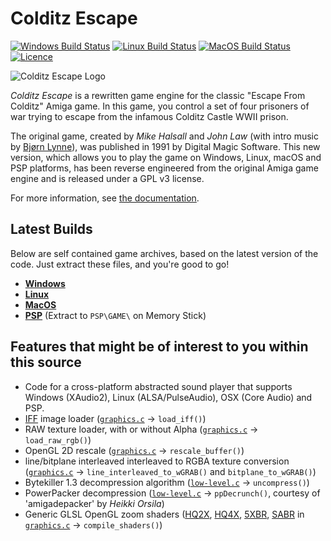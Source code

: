 Colditz Escape
==============

[![Windows Build Status](https://img.shields.io/github/actions/workflow/status/aperture-software/colditz-escape/Windows.yml?branch=master&style=flat-square&label=Windows%20Build)](https://github.com/aperture-software/colditz-escape/actions/workflows/Windows.yml)
[![Linux Build Status](https://img.shields.io/github/actions/workflow/status/aperture-software/colditz-escape/Linux.yml?branch=master&style=flat-square&label=Linux%20Build)](https://github.com/aperture-software/colditz-escape/actions/workflows/Linux.yml)
[![MacOS Build Status](https://img.shields.io/github/actions/workflow/status/aperture-software/colditz-escape/MacOS.yml?branch=master&style=flat-square&label=MacOS%20Build)](https://github.com/aperture-software/colditz-escape/actions/workflows/MacOS.yml)
[![Licence](https://img.shields.io/badge/license-GPLv3-blue.svg)](https://www.gnu.org/licenses/gpl-3.0.en.html)

![Colditz Escape Logo](docs/pics/icon-256.png)

_Colditz Escape_ is a rewritten game engine for the classic "Escape From Colditz" Amiga game.
In this game, you control a set of four prisoners of war trying to escape from the infamous Colditz Castle WWII prison.

The original game, created by _Mike Halsall_ and _John Law_ (with intro music by [Bjørn Lynne](https://lynnemusic.com/)),
was published in 1991 by Digital Magic Software.
This new version, which allows you to play the game on Windows, Linux, macOS and PSP platforms, has been reverse engineered from the
original Amiga game engine and is released under a GPL v3 license.

For more information, see [the documentation](docs/index.md).

Latest Builds
-------------

Below are self contained game archives, based on the latest version of the code. Just extract these files, and you're good to go!

* [__Windows__](https://github.com/aperture-software/colditz-escape/releases/download/v1.3/Colditz_Escape_Windows.7z)
* [__Linux__](https://github.com/aperture-software/colditz-escape/releases/download/v1.3/Colditz_Escape_Linux.7z)
* [__MacOS__](https://github.com/aperture-software/colditz-escape/releases/download/v1.3/Colditz_Escape_MacOS.7z)
* [__PSP__](https://github.com/aperture-software/colditz-escape/releases/download/v1.2/Colditz_Escape_PSP.7z) (Extract to `PSP\GAME\` on Memory Stick)

Features that might be of interest to you within this source
------------------------------------------------------------

* Code for a cross-platform abstracted sound player that supports Windows (XAudio2), Linux (ALSA/PulseAudio), OSX (Core Audio) and PSP.
* [IFF](https://en.wikipedia.org/wiki/Interchange_File_Format) image loader ([`graphics.c`](graphics.c) &rarr; `load_iff()`)
* RAW texture loader, with or without Alpha ([`graphics.c`](graphics.c) &rarr; `load_raw_rgb()`)
* OpenGL 2D rescale ([`graphics.c`](graphics.c) &rarr; `rescale_buffer()`)
* line/bitplane interleaved interleaved to RGBA texture conversion ([`graphics.c`](graphics.c) &rarr; `line_interleaved_to_wGRAB()` and `bitplane_to_wGRAB()`)
* Bytekiller 1.3 decompression algorithm ([`low-level.c`](low-level.c) &rarr; `uncompress()`)
* PowerPacker decompression ([`low-level.c`](low-level.c)  &rarr; `ppDecrunch()`, courtesy of 'amigadepacker' by _Heikki Orsila_)
* Generic GLSL OpenGL zoom shaders ([HQ2X](Colditz%20Escape/SHADERS/HQ2X.GLSL), [HQ4X](Colditz%20Escape/SHADERS/HQ4X.GLSL),
  [5XBR](Colditz%20Escape/SHADERS/5XBR.GLSL), [SABR](Colditz%20Escape/SHADERS/SABR.GLSL) in [`graphics.c`](graphics.c) &rarr; `compile_shaders()`)
